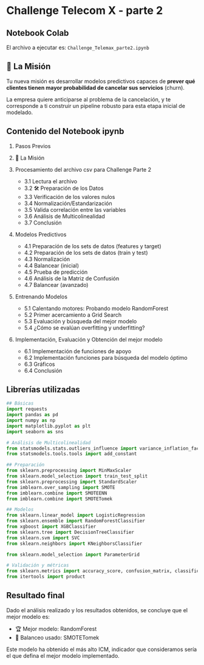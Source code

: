 # Challenge Telecom X - parte 2

## Notebook Colab

El archivo a ejecutar es: `Challenge_Telemax_parte2.ipynb`

## 🎯 La Misión

Tu nueva misión es desarrollar modelos predictivos capaces de __prever qué clientes tienen mayor probabilidad de cancelar sus servicios__ (churn).

La empresa quiere anticiparse al problema de la cancelación, y te corresponde a ti construir un pipeline robusto para esta etapa inicial de modelado.

## Contenido del Notebook ipynb

1. Pasos Previos

2. 🎯 La Misión

3. Procesamiento del archivo csv para Challenge Parte 2

    - 3.1 Lectura el archivo
    - 3.2 🛠️ Preparación de los Datos
    - 3.3 Verificación de los valores nulos
    - 3.4 Normalización/Estandarización 
    - 3.5 Valida correlación entre las variables
    - 3.6 Análisis de Multicolinealidad
    - 3.7 Conclusión

4. Modelos Predictivos

    - 4.1 Preparación de los sets de datos (features y target)
    - 4.2 Preparación de los sets de datos (train y test)
    - 4.3 Normalización
    - 4.4 Balancear (inicial)
    - 4.5 Prueba de predicción
    - 4.6 Análisis de la Matriz de Confusión
    - 4.7 Balancear (avanzado)

5. Entrenando Modelos

    - 5.1 Calentando motores: Probando modelo RandomForest
    - 5.2 Primer acercamiento a Grid Search
    - 5.3 Evaluación y búsqueda del mejor modelo
    - 5.4 ¿Cómo se evalúan overfitting y underfitting?

6. Implementación, Evaluación y Obtención del mejor modelo

    - 6.1 Implementación de funciones de apoyo
    - 6.2 Implementación funciones para búsqueda del modelo óptimo
    - 6.3 Gráficos
    - 6.4 Conclusión

## Librerías utilizadas

```python
## Básicas
import requests
import pandas as pd
import numpy as np
import matplotlib.pyplot as plt
import seaborn as sns 

# Análisis de Multicolinealidad
from statsmodels.stats.outliers_influence import variance_inflation_factor
from statsmodels.tools.tools import add_constant

## Preparación
from sklearn.preprocessing import MinMaxScaler
from sklearn.model_selection import train_test_split
from sklearn.preprocessing import StandardScaler
from imblearn.over_sampling import SMOTE
from imblearn.combine import SMOTEENN
from imblearn.combine import SMOTETomek

## Modelos
from sklearn.linear_model import LogisticRegression
from sklearn.ensemble import RandomForestClassifier
from xgboost import XGBClassifier
from sklearn.tree import DecisionTreeClassifier
from sklearn.svm import SVC
from sklearn.neighbors import KNeighborsClassifier

from sklearn.model_selection import ParameterGrid

# Validación y métricas
from sklearn.metrics import accuracy_score, confusion_matrix, classification_report, roc_auc_score, roc_curve, precision_score, recall_score, f1_score
from itertools import product
```

## Resultado final

Dado el análisis realizado y los resultados obtenidos, se concluye que el mejor modelo es:

- 🏆 Mejor modelo: RandomForest
- 🔹 Balanceo usado: SMOTETomek

Este modelo ha obtenido el más alto ICM, indicador que consideramos sería el que defina el mejor modelo implementado.
